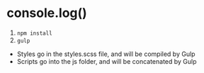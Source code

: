 # console.log()

1. `npm install`
2. `gulp`

- Styles go in the styles.scss file, and will be compiled by Gulp
- Scripts go into the js folder, and will be concatenated by Gulp
